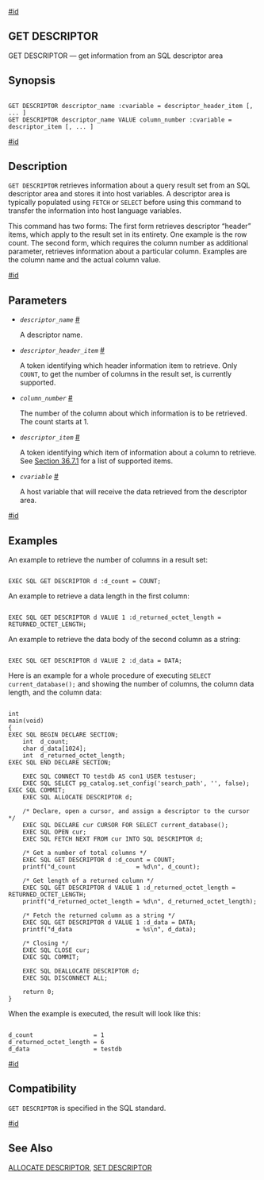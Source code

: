 [#id](#ECPG-SQL-GET-DESCRIPTOR)

## GET DESCRIPTOR

GET DESCRIPTOR — get information from an SQL descriptor area

## Synopsis

```

GET DESCRIPTOR descriptor_name :cvariable = descriptor_header_item [, ... ]
GET DESCRIPTOR descriptor_name VALUE column_number :cvariable = descriptor_item [, ... ]
```

[#id](#id-1.7.5.20.11.3)

## Description

`GET DESCRIPTOR` retrieves information about a query result set from an SQL descriptor area and stores it into host variables. A descriptor area is typically populated using `FETCH` or `SELECT` before using this command to transfer the information into host language variables.

This command has two forms: The first form retrieves descriptor “header” items, which apply to the result set in its entirety. One example is the row count. The second form, which requires the column number as additional parameter, retrieves information about a particular column. Examples are the column name and the actual column value.

[#id](#id-1.7.5.20.11.4)

## Parameters

- _`descriptor_name`_ [#](#ECPG-SQL-GET-DESCRIPTOR-DESCRIPTOR-NAME)

  A descriptor name.

- _`descriptor_header_item`_ [#](#ECPG-SQL-GET-DESCRIPTOR-DESCRIPTOR-HEADER-ITEM)

  A token identifying which header information item to retrieve. Only `COUNT`, to get the number of columns in the result set, is currently supported.

- _`column_number`_ [#](#ECPG-SQL-GET-DESCRIPTOR-COLUMN-NUMBER)

  The number of the column about which information is to be retrieved. The count starts at 1.

- _`descriptor_item`_ [#](#ECPG-SQL-GET-DESCRIPTOR-DESCRIPTOR-ITEM)

  A token identifying which item of information about a column to retrieve. See [Section 36.7.1](ecpg-descriptors#ECPG-NAMED-DESCRIPTORS) for a list of supported items.

- _`cvariable`_ [#](#ECPG-SQL-GET-DESCRIPTOR-CVARIABLE)

  A host variable that will receive the data retrieved from the descriptor area.

[#id](#id-1.7.5.20.11.5)

## Examples

An example to retrieve the number of columns in a result set:

```

EXEC SQL GET DESCRIPTOR d :d_count = COUNT;
```

An example to retrieve a data length in the first column:

```

EXEC SQL GET DESCRIPTOR d VALUE 1 :d_returned_octet_length = RETURNED_OCTET_LENGTH;
```

An example to retrieve the data body of the second column as a string:

```

EXEC SQL GET DESCRIPTOR d VALUE 2 :d_data = DATA;
```

Here is an example for a whole procedure of executing `SELECT current_database();` and showing the number of columns, the column data length, and the column data:

```

int
main(void)
{
EXEC SQL BEGIN DECLARE SECTION;
    int  d_count;
    char d_data[1024];
    int  d_returned_octet_length;
EXEC SQL END DECLARE SECTION;

    EXEC SQL CONNECT TO testdb AS con1 USER testuser;
    EXEC SQL SELECT pg_catalog.set_config('search_path', '', false); EXEC SQL COMMIT;
    EXEC SQL ALLOCATE DESCRIPTOR d;

    /* Declare, open a cursor, and assign a descriptor to the cursor  */
    EXEC SQL DECLARE cur CURSOR FOR SELECT current_database();
    EXEC SQL OPEN cur;
    EXEC SQL FETCH NEXT FROM cur INTO SQL DESCRIPTOR d;

    /* Get a number of total columns */
    EXEC SQL GET DESCRIPTOR d :d_count = COUNT;
    printf("d_count                 = %d\n", d_count);

    /* Get length of a returned column */
    EXEC SQL GET DESCRIPTOR d VALUE 1 :d_returned_octet_length = RETURNED_OCTET_LENGTH;
    printf("d_returned_octet_length = %d\n", d_returned_octet_length);

    /* Fetch the returned column as a string */
    EXEC SQL GET DESCRIPTOR d VALUE 1 :d_data = DATA;
    printf("d_data                  = %s\n", d_data);

    /* Closing */
    EXEC SQL CLOSE cur;
    EXEC SQL COMMIT;

    EXEC SQL DEALLOCATE DESCRIPTOR d;
    EXEC SQL DISCONNECT ALL;

    return 0;
}
```

When the example is executed, the result will look like this:

```

d_count                 = 1
d_returned_octet_length = 6
d_data                  = testdb
```

[#id](#id-1.7.5.20.11.6)

## Compatibility

`GET DESCRIPTOR` is specified in the SQL standard.

[#id](#id-1.7.5.20.11.7)

## See Also

[ALLOCATE DESCRIPTOR](ecpg-sql-allocate-descriptor), [SET DESCRIPTOR](ecpg-sql-set-descriptor)
